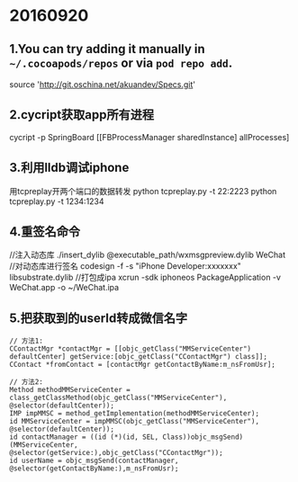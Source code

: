 # 20160920

## 1.You can try adding it manually in `~/.cocoapods/repos` or via `pod repo add`.
source 'http://git.oschina.net/akuandev/Specs.git'

## 2.cycript获取app所有进程
cycript -p SpringBoard
[[FBProcessManager sharedInstance] allProcesses]

## 3.利用lldb调试iphone
用tcpreplay开两个端口的数据转发
python tcpreplay.py -t 22:2223
python tcpreplay.py -t 1234:1234

## 4.重签名命令
//注入动态库
./insert_dylib @executable_path/wxmsgpreview.dylib WeChat
//对动态库进行签名
codesign -f -s "iPhone Developer:xxxxxxx" libsubstrate.dylib
//打包成ipa
xcrun -sdk iphoneos PackageApplication -v WeChat.app -o ~/WeChat.ipa

## 5.把获取到的userId转成微信名字
```
// 方法1:
CContactMgr *contactMgr = [[objc_getClass("MMServiceCenter") defaultCenter] getService:[objc_getClass("CContactMgr") class]];
CContact *fromContact = [contactMgr getContactByName:m_nsFromUsr];
```

```
// 方法2:
Method methodMMServiceCenter = class_getClassMethod(objc_getClass("MMServiceCenter"), @selector(defaultCenter));
IMP impMMSC = method_getImplementation(methodMMServiceCenter);
id MMServiceCenter = impMMSC(objc_getClass("MMServiceCenter"), @selector(defaultCenter));
id contactManager = ((id (*)(id, SEL, Class))objc_msgSend)(MMServiceCenter, @selector(getService:),objc_getClass("CContactMgr"));
id userName = objc_msgSend(contactManager, @selector(getContactByName:),m_nsFromUsr);
```